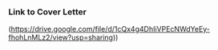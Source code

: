 

### Link to Cover Letter
(https://drive.google.com/file/d/1cQx4g4DhIiVPEcNWdYeEy-fhohLnMLz2/view?usp=sharing))


